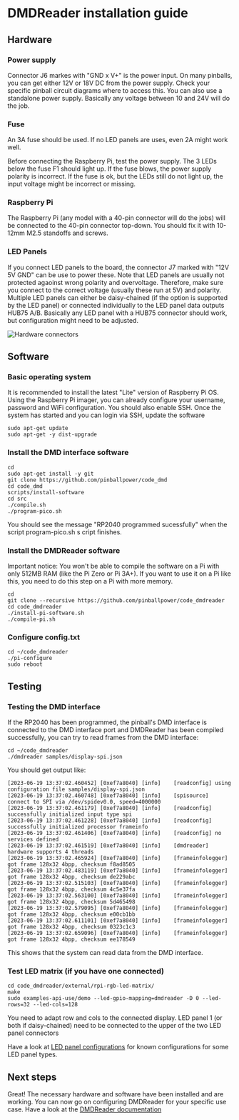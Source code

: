 # DMDReader installation guide

## Hardware

### Power supply

Connector J6 markes with "GND x V+" is the power input. On many pinballs, you can get either 12V or 18V DC from the power supply. Check your specific pinball circuit diagrams where to access this. You can also use a standalone power supply. Basically any voltage between 10 and 24V will do the job.

### Fuse

An 3A fuse should be used. If no LED panels are uses, even 2A might work well.

Before connecting the Raspberry Pi, test the power supply. The 3 LEDs below the fuse F1 should light up. If the fuse blows, the power supply polarity is incorrect. If the fuse is ok, but the LEDs still do not light up, the input voltage might be incorrect or missing.

### Raspberry Pi

The Raspberry Pi (any model with a 40-pin connector will do the jobs) will be connected to the 40-pin connector top-down. You should fix it with 10-12mm M2.5 standoffs and screws.

### LED Panels

If you connect LED panels to the board, the connector J7 marked with "12V 5V GND" can be use to power these. Note that LED panels are usually not protected agaoinst wrong polarity and overvoltage. Therefore, make sure you connect to the correct voltage (usually these run at 5V) and polarity. 
Multiple LED panels can either be daisy-chained (if the option is supported by the LED panel) or connected individually to the LED panel data outputs HUB75 A/B. Basically any LED panel with a HUB75 connector should work, but configuration might need to be adjusted.

![Hardware connectors](dmdreader-hw.png)

## Software

### Basic operating system

It is recommended to install the latest "Lite" version of Raspberry Pi OS. Using the Raspberry Pi imager, you can already configure your username, password and WiFi configuration. You should also enable SSH. Once the system has started and you can login via SSH, update the software
```
sudo apt-get update
sudo apt-get -y dist-upgrade
```

### Install the DMD interface software

```
cd
sudo apt-get install -y git
git clone https://github.com/pinballpower/code_dmd
cd code_dmd
scripts/install-software
cd src
./compile.sh
./program-pico.sh
```

You should see the message "RP2040 programmed sucessfully" when the script program-pico.sh s cript finishes.

### Install the DMDReader software

Important notice: You won't be able to compile the software on a Pi with only 512MB RAM (like the Pi Zero or Pi 3A+). If you want to use it on a Pi like this, you need to do this step on a Pi with more memory.

```
cd
git clone --recursive https://github.com/pinballpower/code_dmdreader
cd code_dmdreader
./install-pi-software.sh
./compile-pi.sh
```

### Configure config.txt

```
cd ~/code_dmdreader
./pi-configure
sudo reboot
```

## Testing

### Testing the DMD interface

If the RP2040 has been programmed, the pinball's DMD interface is connected to the DMD interface port and DMDReader has been compiled successfully, you can try to read frames from the DMD interface:

```
cd ~/code_dmdreader
./dmdreader samples/display-spi.json
```

You should get output like:

```
[2023-06-19 13:37:02.460452] [0xef7a8040] [info]    [readconfig] using configuration file samples/display-spi.json
[2023-06-19 13:37:02.460748] [0xef7a8040] [info]    [spisource] connect to SPI via /dev/spidev0.0, speed=4000000
[2023-06-19 13:37:02.461179] [0xef7a8040] [info]    [readconfig] successfully initialized input type spi
[2023-06-19 13:37:02.461228] [0xef7a8040] [info]    [readconfig] successfully initialized processor frameinfo
[2023-06-19 13:37:02.461406] [0xef7a8040] [info]    [readconfig] no services defined
[2023-06-19 13:37:02.461519] [0xef7a8040] [info]    [dmdreader] hardware supports 4 threads
[2023-06-19 13:37:02.465924] [0xef7a8040] [info]    [frameinfologger] got frame 128x32 4bpp, checksum f8ad8505
[2023-06-19 13:37:02.483119] [0xef7a8040] [info]    [frameinfologger] got frame 128x32 4bpp, checksum de229abc
[2023-06-19 13:37:02.515103] [0xef7a8040] [info]    [frameinfologger] got frame 128x32 4bpp, checksum 4c5e37fa
[2023-06-19 13:37:02.563100] [0xef7a8040] [info]    [frameinfologger] got frame 128x32 4bpp, checksum 5d465498
[2023-06-19 13:37:02.579095] [0xef7a8040] [info]    [frameinfologger] got frame 128x32 4bpp, checksum e00cb1bb
[2023-06-19 13:37:02.611101] [0xef7a8040] [info]    [frameinfologger] got frame 128x32 4bpp, checksum 0323c1c3
[2023-06-19 13:37:02.659096] [0xef7a8040] [info]    [frameinfologger] got frame 128x32 4bpp, checksum ee178549
```

This shows that the system can read data from the DMD interface.

### Test LED matrix (if you have one connected)
```
cd code_dmdreader/external/rpi-rgb-led-matrix/
make
sudo examples-api-use/demo --led-gpio-mapping=dmdreader -D 0 --led-rows=32 --led-cols=128
```
You need to adapt row and cols to the connected display. LED panel 1 (or both if daisy-chained) need to be connected to the upper of the two LED panel connectors

Have a look at [LED panel configurations](ledconfigs.md) for known configurations for some LED panel types.

## Next steps

Great! The necessary hardware and software have been installed and are working. You can now go on configuring DMDReader for your specific use case.
Have a look at the [DMDReader documentation](https://github.com/pinballpower/code_dmdreader/tree/main/doc)
